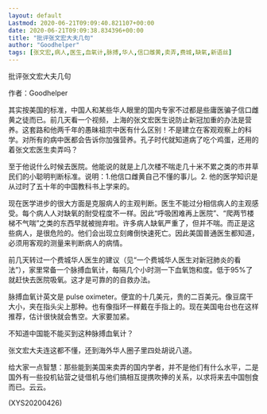 ```yaml
---
layout: default
Lastmod: 2020-06-21T09:09:40.821107+00:00
date: 2020-06-21T09:09:38.834396+00:00
title: "批评张文宏大夫几句"
author: "Goodhelper"
tags: [张文宏,病人,医生,血氧计,脉搏,华人,信口雌黄,卖弄,费城,缺氧,新语丝]
---
```


批评张文宏大夫几句

作者：Goodhelper

其实按美国的标准，中国人和某些华人眼里的国内专家不过都是些庸医骗子信口雌黄之徒而已。前几天看一个视频，上海的张文宏医生说防止新冠加重的办法是营养。这套路和他两千年的愚昧祖宗中医有什么区别！不是建立在客观观察上的科学。对所有的病中医都会告诉你加强营养。孔子时代就知道病了吃个鸡蛋，还用的着张文宏医生卖弄吗？

至于他说什么时候去医院。他能说的就是上几次楼不喘走几十米不累之类的市井草民们的小聪明判断标准。说明：1.他信口雌黄自己不懂的事儿。2. 他的医学知识是从过时了五十年的中国教科书上学来的。

现在医学进步的很大方面是克服病人的主观判断。医生不能过分相信病人的主观感受。每个病人人对缺氧的耐受程度不一样。因此“呼吸困难再上医院”、“爬两节楼梯不气喘”之类的东西早就被抛弃啦。许多病人缺氧严重了，但并不喘。而正是这些病人，是很危险的。他们会出现立刻瘫倒快速死亡。因此美国普通医生都知道，必须用客观的测量来判断病人的病情。

前几天转过一个费城华人医生的建议（见“一个费城华人医生对新冠肺炎的看法”），家里常备一个脉搏血氧计，每隔几个小时测一下血氧饱和度。低于95%了就赶快去医院吸氧。这才是可靠的的自救办法。

脉搏血氧计英文是 pulse oximeter。便宜的十几美元，贵的二百美元。像豆腐干大小，夹在指头尖上那种。也有像指环一样戴在手指上的。现在美国电台也在这样推荐，估计很快就会售空。大家要加紧。

不知道中国能不能买到这种脉搏血氧计？

张文宏大夫连这都不懂，还到海外华人圈子里四处胡说八道。

给大家一点智慧：那些能到美国来卖弄的国内学者，并不是他们有什么水平，二是国外有一些投机钻营之徒借机与他们搞相互提携吹捧的关系，以求将来去中国刨食而已。云云。

(XYS20200426)

